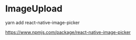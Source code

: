 # ImageUpload

yarn add react-native-image-picker

https://www.npmjs.com/package/react-native-image-picker
